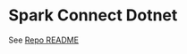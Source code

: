 # Spark Connect Dotnet

See [Repo README](https://github.com/GoEddie/spark-connect-dotnet/blob/main/README.md)